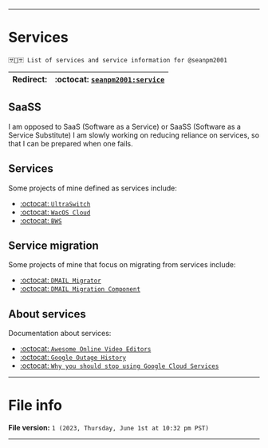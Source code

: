 
***

# Services

`🈂️📖️🈂️ List of services and service information for @seanpm2001`

| Redirect: | :octocat: [`seanpm2001:service`](https://github.com/seanpm2001/Service/) |
|---|---|

## SaaSS

I am opposed to SaaS (Software as a Service) or SaaSS (Software as a Service Substitute) I am slowly working on reducing reliance on services, so that I can be prepared when one fails.

## Services

Some projects of mine defined as services include:

- [:octocat: `UltraSwitch`](https://github.com/seanpm2001/UltraSwitch/)
- [:octocat: `WacOS Cloud`](https://github.com/seanpm2001/WacOS_Cloud/)
- [:octocat: `BWS`](https://github.com/seanpm2001/BWS/)

## Service migration

Some projects of mine that focus on migrating from services include:

- [:octocat: `DMAIL Migrator`](https://github.com/seanpm2001/DMail_Migrator/)
- [:octocat: `DMAIL Migration Component`](https://github.com/seanpm2001/Email_Migration_Component/)

## About services

Documentation about services:

- [:octocat: `Awesome Online Video Editors`](https://github.com/seanpm2001/Awesome-online-video-editors/)
- [:octocat: `Google Outage History`](https://github.com/seanpm2001/Google-Outage-History/)
- [:octocat: `Why you should stop using Google Cloud Services`](https://github.com/seanpm2001/Why-you-should-stop-using-Google-Cloud-Services/)

***

# File info

**File version:** `1 (2023, Thursday, June 1st at 10:32 pm PST)`

***

